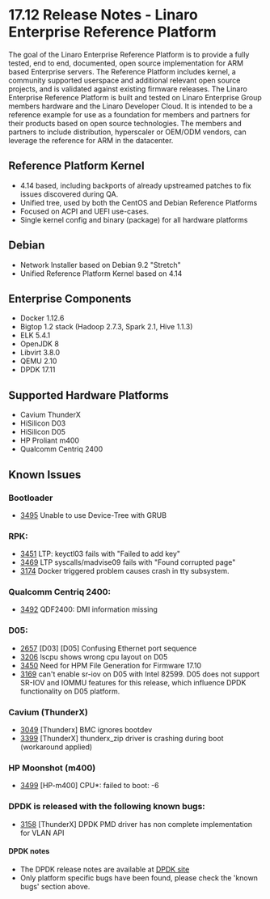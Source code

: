 # 17.12 Release Notes - Linaro Enterprise Reference Platform

The goal of the Linaro Enterprise Reference Platform is to provide a fully tested, end to end, documented, open source implementation for ARM based Enterprise servers. The Reference Platform includes kernel, a community supported userspace and additional relevant open source projects, and is validated against existing firmware releases. The Linaro Enterprise Reference Platform is built and tested on Linaro Enterprise Group members hardware and the Linaro Developer Cloud. It is intended to be a reference example for use as a foundation for members and partners for their products based on open source technologies. The members and partners to include distribution, hyperscaler or OEM/ODM vendors, can leverage the reference for ARM in the datacenter.

## Reference Platform Kernel

- 4.14 based, including backports of already upstreamed patches to fix issues discovered during QA.
- Unified tree, used by both the CentOS and Debian Reference Platforms
- Focused on ACPI and UEFI use-cases.
- Single kernel config and binary (package) for all hardware platforms

## Debian

- Network Installer based on Debian 9.2 "Stretch"
- Unified Reference Platform Kernel based on 4.14

## Enterprise Components
- Docker 1.12.6
- Bigtop 1.2 stack (Hadoop 2.7.3, Spark 2.1, Hive 1.1.3)
- ELK 5.4.1
- OpenJDK 8
- Libvirt 3.8.0
- QEMU 2.10
- DPDK 17.11

## Supported Hardware Platforms

- Cavium ThunderX
- HiSilicon D03
- HiSilicon D05
- HP Proliant m400
- Qualcomm Centriq 2400

## Known Issues

### Bootloader
- [3495](https://bugs.linaro.org/show_bug.cgi?id=3495) Unable to use Device-Tree with GRUB

### RPK:
- [3451](https://bugs.linaro.org/show_bug.cgi?id=3451) LTP: keyctl03 fails with "Failed to add key"
- [3469](https://bugs.linaro.org/show_bug.cgi?id=3469) LTP syscalls/madvise09 fails with "Found corrupted page"
- [3174](https://bugs.linaro.org/show_bug.cgi?id=3174) Docker triggered problem causes crash in tty subsystem.

### Qualcomm Centriq 2400:
- [3492](https://bugs.linaro.org/show_bug.cgi?id=3492) QDF2400: DMI information missing

### D05:
- [2657](https://bugs.linaro.org/show_bug.cgi?id=2657) [D03] [D05] Confusing Ethernet port sequence
- [3206](https://bugs.linaro.org/show_bug.cgi?id=3206) lscpu shows wrong cpu layout on D05
- [3450](https://bugs.linaro.org/show_bug.cgi?id=3450) Need for HPM File Generation for Firmware 17.10
- [3169](https://bugs.linaro.org/show_bug.cgi?id=3169) can't enable sr-iov on D05 with Intel 82599. D05 does not support SR-IOV and IOMMU features for this release, which influence DPDK functionality on D05 platform.

### Cavium (ThunderX)
- [3049](https://bugs.linaro.org/show_bug.cgi?id=3049) [Thunderx] BMC ignores bootdev
- [3399](https://bugs.linaro.org/show_bug.cgi?id=3399) [ThunderX] thunderx_zip driver is crashing during boot (workaround applied)

### HP Moonshot (m400)
- [3499](https://bugs.linaro.org/show_bug.cgi?id=3499) [HP-m400] CPU\*: failed to boot: -6

### DPDK is released with the following known bugs:
- [3158](https://bugs.linaro.org/show_bug.cgi?id=3158) [ThunderX] DPDK PMD driver has non complete implementation for VLAN API

#### DPDK notes
- The DPDK release notes are available at [DPDK site](https://dpdk.org/doc/guides/rel_notes/release_17_11.html)
- Only platform specific bugs have been found, please check the 'known bugs' section above.

